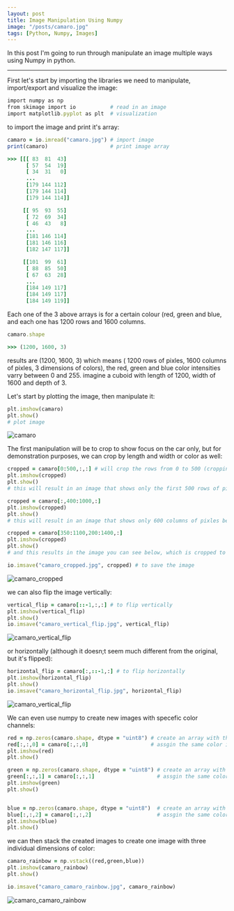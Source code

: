 ```yaml
---
layout: post
title: Image Manipulation Using Numpy
image: "/posts/camaro.jpg"
tags: [Python, Numpy, Images]
---
```


In this post I'm going to run through manipulate an image multiple ways using Numpy in python.

---

First let's start by importing the libraries we need to manipulate, import/export and visualize the image:

```ruby
import numpy as np
from skimage import io           # read in an image
import matplotlib.pyplot as plt  # visualization
```

to import the image and print it's array:

```ruby
camaro = io.imread("camaro.jpg") # import image
print(camaro)                    # print image array

>>> [[[ 83  81  43]
      [ 57  54  19]
      [ 34  31   0]
      ...
      [179 144 112]
      [179 144 114]
      [179 144 114]]

     [[ 95  93  55]
      [ 72  69  34]
      [ 46  43   8]
      ...
      [181 146 114]
      [181 146 116]
      [182 147 117]]

     [[101  99  61]
      [ 88  85  50]
      [ 67  63  28]
      ...
      [184 149 117]
      [184 149 117]
      [184 149 119]]
```

Each one of the 3 above arrays is for a certain colour (red, green and blue, and each one has 1200 rows and 1600 columns.

```ruby
camaro.shape 

>>> (1200, 1600, 3)
```
results are (1200, 1600, 3) which means ( 1200 rows of pixles, 1600 columns of pixles, 3 dimensions of colors), the red, green and blue color intensities varry between 0 and 255. 
imagine a cuboid with length of 1200, width of 1600 and depth of 3.


Let's start by plotting the image, then manipulate it:

```ruby
plt.imshow(camaro)
plt.show()  
# plot image
```
![camaro](https://user-images.githubusercontent.com/105917242/183503186-e5143c6a-2c17-4135-90cd-0870f5fe1285.jpg)

The first manipulation will be to crop to show focus on the car only, but for demonstration purposes, we can crop by length and width or color as well:

```ruby
cropped = camaro[0:500,:,:] # will crop the rows from 0 to 500 (cropping length)
plt.imshow(cropped)
plt.show()
# this will result in an image that shows only the first 500 rows of pixles

cropped = camaro[:,400:1000,:]
plt.imshow(cropped)
plt.show()
# this will result in an image that shows only 600 columns of pixles between column 400 and 1000 

cropped = camaro[350:1100,200:1400,:]
plt.imshow(cropped)
plt.show()
# and this results in the image you can see below, which is cropped to focus on the car

io.imsave("camaro_cropped.jpg", cropped) # to save the image

```
![camaro_cropped](https://user-images.githubusercontent.com/105917242/183504111-d328dfa2-6022-472d-81fa-47840bfd9da9.jpg)


we can also flip the image vertically:

```ruby
vertical_flip = camaro[::-1,:,:] # to flip vertically
plt.imshow(vertical_flip)
plt.show()
io.imsave("camaro_vertical_flip.jpg", vertical_flip)
```
![camaro_vertical_flip](https://user-images.githubusercontent.com/105917242/183504204-a4a75b30-a6d7-4595-aab5-a9e52d72cc43.jpg)


or horizontally (although it doesn;t seem much different from the original, but it's flipped):

```ruby
horizontal_flip = camaro[:,::-1,:] # to flip horizontally
plt.imshow(horizontal_flip)
plt.show()
io.imsave("camaro_horizontal_flip.jpg", horizontal_flip)

```
![camaro_vertical_flip](https://user-images.githubusercontent.com/105917242/183504438-a665062c-7d8c-4336-9213-b854cf7ceadf.jpg)

We can even use numpy to create new images with specefic color channels:

```ruby
red = np.zeros(camaro.shape, dtype = "uint8") # create an array with the same shape as the image but filled with zeros
red[:,:,0] = camaro[:,:,0]                    # assgin the same color intensity values of the image for color index 0 which is red
plt.imshow(red)
plt.show()

green = np.zeros(camaro.shape, dtype = "uint8") # create an array with the same shape as the image but filled with zeros
green[:,:,1] = camaro[:,:,1]                    # assgin the same color intensity values of the image for color index 1 which is green
plt.imshow(green)
plt.show()


blue = np.zeros(camaro.shape, dtype = "uint8")  # create an array with the same shape as the image but filled with zeros
blue[:,:,2] = camaro[:,:,2]                     # assgin the same color intensity values of the image for color index 2 which is blue
plt.imshow(blue)
plt.show()

```

we can then stack the created images to create one image with three individual dimensions of color:

```ruby
camaro_rainbow = np.vstack((red,green,blue))
plt.imshow(camaro_rainbow)
plt.show()

io.imsave("camaro_camaro_rainbow.jpg", camaro_rainbow)

```
![camaro_camaro_rainbow](https://user-images.githubusercontent.com/105917242/183505185-d3dab18f-6b5a-43de-af98-b48583e12d47.jpg)

